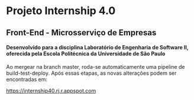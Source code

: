 # Projeto Internship 4.0
## Front-End - Microsserviço de Empresas
#### Desenvolvido para a disciplina Laboratório de Engenharia de Software II, oferecida pela Escola Politécnica da Universidade de São Paulo

Ao mergear na branch master, roda-se automaticamente uma pipeline de build-test-deploy. Após essas etapas, as novas alterações podem ser encontradas em:

https://internship40.rj.r.appspot.com
